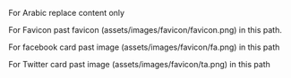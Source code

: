 ﻿For Arabic replace content only

For Favicon past favicon (assets/images/favicon/favicon.png) in this path.

For facebook card past image (assets/images/favicon/fa.png) in this path

For Twitter card past image (assets/images/favicon/ta.png) in this path
